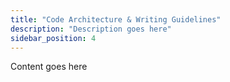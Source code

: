 ```yaml
---
title: "Code Architecture & Writing Guidelines"
description: "Description goes here"
sidebar_position: 4
---
```


Content goes here